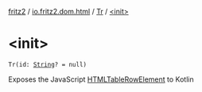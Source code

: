 [fritz2](../../index.md) / [io.fritz2.dom.html](../index.md) / [Tr](index.md) / [&lt;init&gt;](./-init-.md)

# &lt;init&gt;

`Tr(id: `[`String`](https://kotlinlang.org/api/latest/jvm/stdlib/kotlin/-string/index.html)`? = null)`

Exposes the JavaScript [HTMLTableRowElement](https://developer.mozilla.org/en/docs/Web/API/HTMLTableRowElement) to Kotlin

